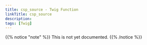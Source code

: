 ```yaml
---
title: csp_source - Twig Function
linkTitle: csp_source
description:
tags: [Twig]
---
```


{{% notice "note" %}}
This is not yet documented.
{{% /notice %}}